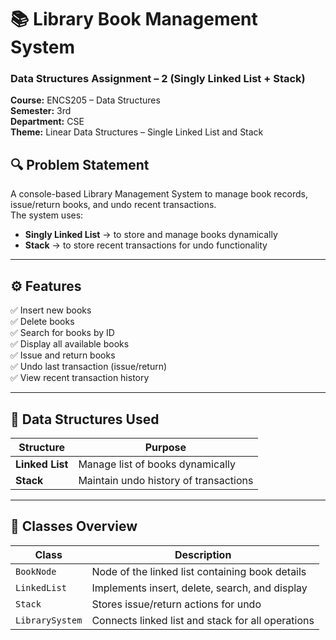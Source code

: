 # 📚 Library Book Management System
### Data Structures Assignment – 2 (Singly Linked List + Stack)
**Course:** ENCS205 – Data Structures  
**Semester:** 3rd  
**Department:** CSE  
**Theme:** Linear Data Structures – Single Linked List and Stack  



## 🔍 Problem Statement
A console-based Library Management System to manage book records, issue/return books, and undo recent transactions.  
The system uses:
- **Singly Linked List** → to store and manage books dynamically  
- **Stack** → to store recent transactions for undo functionality  

---

## ⚙️ Features
✅ Insert new books  
✅ Delete books  
✅ Search for books by ID  
✅ Display all available books  
✅ Issue and return books  
✅ Undo last transaction (issue/return)  
✅ View recent transaction history  

---

## 🧠 Data Structures Used
| Structure | Purpose |
|------------|----------|
| **Linked List** | Manage list of books dynamically |
| **Stack** | Maintain undo history of transactions |

---

## 🧩 Classes Overview
| Class | Description |
|--------|-------------|
| `BookNode` | Node of the linked list containing book details |
| `LinkedList` | Implements insert, delete, search, and display |
| `Stack` | Stores issue/return actions for undo |
| `LibrarySystem` | Connects linked list and stack for all operations |




